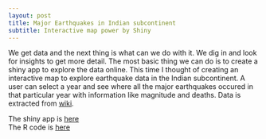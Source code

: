 ```yaml
---
layout: post
title: Major Earthquakes in Indian subcontinent
subtitle: Interactive map power by Shiny
---
```


We get data and the next thing is what can we do with it. We dig in and look for insights to get more detail. The most basic thing we can do
is to create a shiny app to explore the data online. This time I thought of creating an interactive map to explore earthquake data in the
Indian subcontinent. A user can select a year and see where all the major earthquakes occured in that particular year with information 
like magnitude and deaths. Data is extracted from [wiki](https://en.wikipedia.org/wiki/List_of_earthquakes_in_India).

The shiny app is [here](https://loiyumba.shinyapps.io/india_quakes/)  
The R code is [here](https://gist.github.com/loiyumba/ba308734b7346f6b6269e9e4c88e6008)
